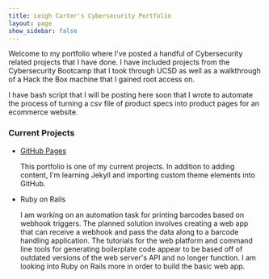 ```yaml
---
title: Leigh Carter's Cybersecurity Portfolio
layout: page
show_sidebar: false
---
```


Welcome to my portfolio where I've posted a handful of Cybersecurity related projects that I have done. I have included projects from the Cybersecurity Bootcamp that I took through UCSD as well as a walkthrough of a Hack the Box machine that I gained root access on.

I have bash script that I will be posting here soon that I wrote to automate the process of turning a csv file of product specs into product pages for an ecommerce website.

### Current Projects
- [GitHub Pages](https://github.com/lithrion/lithrion.github.io)

  This portfolio is one of my current projects. In addition to adding content, I'm learning Jekyll and importing custom theme elements into GitHub.
  
- Ruby on Rails

  I am working on an automation task for printing barcodes based on webhook triggers. The planned solution involves creating a web app that can receive a webhook and pass the data along to a barcode handling application. The tutorials for the web platform and command line tools for generating boilerplate code appear to be based off of outdated versions of the web server's API and no longer function. I am looking into Ruby on Rails more in order to build the basic web app.   

